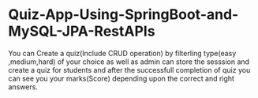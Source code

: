 # Quiz-App-Using-SpringBoot-and-MySQL-JPA-RestAPIs
You can Create a quiz(Include CRUD operation) by filterling type(easy ,medium,hard) of your choice as well as admin can store the sesssion and create a quiz for students and after the successfull completion of quiz you can see you your marks(Score) depending upon the correct and right answers.
